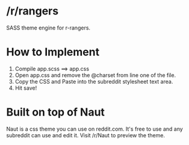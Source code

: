 /r/rangers
===============

SASS theme engine for r-rangers.

How to Implement
===============

  1. Compile app.scss ==> app.css
  2. Open app.css and remove the @charset from line one of the file.
  3. Copy the CSS and Paste into the subreddit stylesheet text area.
  4. Hit save!


Built on top of Naut
===============

Naut is a css theme you can use on reddit.com. It's free to use and any subreddit can use and edit it. Visit /r/Naut to preview the theme.
